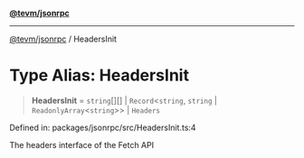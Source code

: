 [**@tevm/jsonrpc**](../README.md)

***

[@tevm/jsonrpc](../globals.md) / HeadersInit

# Type Alias: HeadersInit

> **HeadersInit** = `string`[][] \| `Record`\<`string`, `string` \| `ReadonlyArray`\<`string`\>\> \| `Headers`

Defined in: packages/jsonrpc/src/HeadersInit.ts:4

The headers interface of the Fetch API
